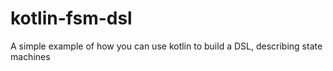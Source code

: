 kotlin-fsm-dsl
==============

A simple example of how you can use kotlin to build a DSL, describing state machines
